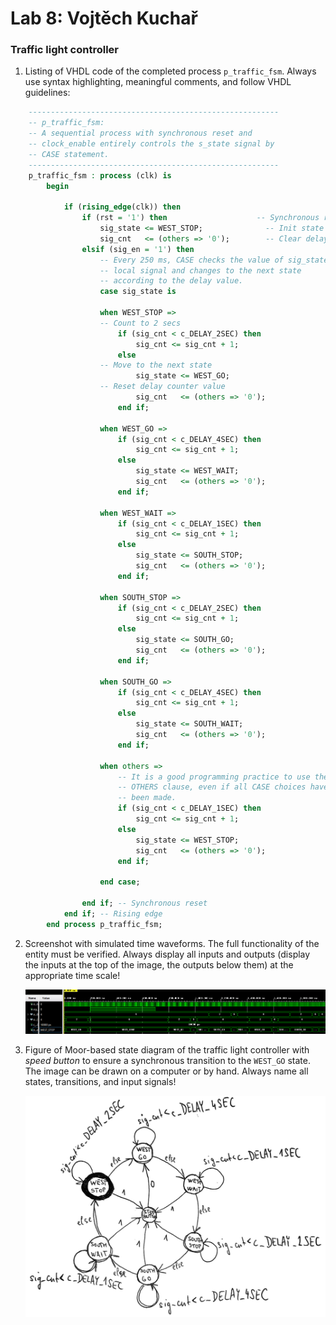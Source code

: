 # Lab 8: Vojtěch Kuchař

### Traffic light controller

1. Listing of VHDL code of the completed process `p_traffic_fsm`. Always use syntax highlighting, meaningful comments, and follow VHDL guidelines:

```vhdl
    --------------------------------------------------------
    -- p_traffic_fsm:
    -- A sequential process with synchronous reset and
    -- clock_enable entirely controls the s_state signal by
    -- CASE statement.
    --------------------------------------------------------
    p_traffic_fsm : process (clk) is
        begin

            if (rising_edge(clk)) then
                if (rst = '1') then                    -- Synchronous reset
                    sig_state <= WEST_STOP;              -- Init state
                    sig_cnt   <= (others => '0');        -- Clear delay counter
                elsif (sig_en = '1') then
                    -- Every 250 ms, CASE checks the value of sig_state
                    -- local signal and changes to the next state 
                    -- according to the delay value.
                    case sig_state is

                    when WEST_STOP =>
                    -- Count to 2 secs
                        if (sig_cnt < c_DELAY_2SEC) then
                            sig_cnt <= sig_cnt + 1;
                        else
                    -- Move to the next state
                            sig_state <= WEST_GO;
                    -- Reset delay counter value
                            sig_cnt   <= (others => '0');
                        end if; 

                    when WEST_GO =>
                        if (sig_cnt < c_DELAY_4SEC) then
                            sig_cnt <= sig_cnt + 1;
                        else
                            sig_state <= WEST_WAIT;
                            sig_cnt   <= (others => '0');
                        end if;
            
                    when WEST_WAIT =>
                        if (sig_cnt < c_DELAY_1SEC) then
                            sig_cnt <= sig_cnt + 1;
                        else
                            sig_state <= SOUTH_STOP;
                            sig_cnt   <= (others => '0');
                        end if;
          
                    when SOUTH_STOP =>
                        if (sig_cnt < c_DELAY_2SEC) then
                            sig_cnt <= sig_cnt + 1;
                        else
                            sig_state <= SOUTH_GO;
                            sig_cnt   <= (others => '0');
                        end if;
          
                    when SOUTH_GO =>
                        if (sig_cnt < c_DELAY_4SEC) then
                            sig_cnt <= sig_cnt + 1;
                        else
                            sig_state <= SOUTH_WAIT;
                            sig_cnt   <= (others => '0');
                        end if;

                    when others =>
                        -- It is a good programming practice to use the
                        -- OTHERS clause, even if all CASE choices have
                        -- been made.
                        if (sig_cnt < c_DELAY_1SEC) then
                            sig_cnt <= sig_cnt + 1;
                        else
                            sig_state <= WEST_STOP;
                            sig_cnt   <= (others => '0');
                        end if;

                    end case;

                end if; -- Synchronous reset
            end if; -- Rising edge
        end process p_traffic_fsm;
```

2. Screenshot with simulated time waveforms. The full functionality of the entity must be verified. Always display all inputs and outputs (display the inputs at the top of the image, the outputs below them) at the appropriate time scale!

   ![your figure](img/waveforms.png)

3. Figure of Moor-based state diagram of the traffic light controller with *speed button* to ensure a synchronous transition to the `WEST_GO` state. The image can be drawn on a computer or by hand. Always name all states, transitions, and input signals!

   ![your figure](img/schematic.jpg)
